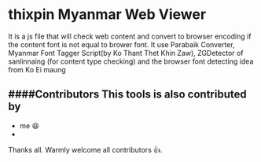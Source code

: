 # thixpin Myanmar Web Viewer
It is a js file that will check web content and convert to browser encoding if the content font is not equal to brower font.
    It use Parabaik Converter, Myanmar Font Tagger Script(by Ko Thant Thet Khin Zaw), 
ZGDetector of sanlinnaing (for content type checking) and the browser font detecting idea from Ko Ei maung



####Contributors
This tools is also contributed by 
- 
- me :laughing:
-

Thanks all.
Warmly welcome all contributors :+1:.
